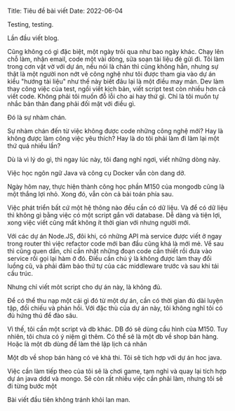 Title: Tiêu đề bài viết
Date: 2022-06-04

Testing, testing.

Lần đầu viết blog.

Cũng không có gì đặc biệt, một ngày trôi qua như bao ngày khác. Chạy lên chỗ làm, nhận email, code một vài dòng, sửa soạn tài liệu đẻ gửi đi. Tôi làm trong cơn vật vờ với dự án, nếu nói là chán thì cũng không hẳn, nhưng sự thật là một người non nớt vê công nghệ như tôi được tham gia vào dự án kiểu "hướng tài liệu" như thế này biết đâu lại là một điều may mán. Dev làm thay công việc của test, ngồi viết kịch bản, viết script test còn nhiều hơn cả viết code. Không phải tôi muốn đỗ lỗi cho ai hay thứ gì. Chỉ là tôi muốn tự nhắc bản thân đang phải đối mặt với điều gì. 

Đó là sự nhàm chán.

Sự nhàm chán đến từ việc không được code những công nghệ mới? Hay là không được làm công việc yêu thích?
Hay là do tôi phải làm đi làm lại một thứ quá nhiều lần?

Dù là vì lý do gì, thì ngay lúc này, tôi đang nghỉ ngơi, viết những dòng này.


Việc học ngôn ngữ Java và công cụ Docker vẫn còn dang dở.

Ngày hôm nay, thực hiện thành công học phần M150 của mongodb cũng là một thắng lợi nhỏ. Xong đó, vẫn còn cả bài toán phía sau.

Việc phát triển bất cứ một hệ thông nào đều cần có dữ liệu. Và để có dữ liệu thì không gì bằng việc có một script gắn với database. Dễ dàng và tiện lợi, xong việc viết cũng mất không ít thời gian với nhưng người mới.


Với các dự án Node.JS, đôi khi, có những API mà service được viết ở ngay trong router thì việc refactor code mới ban đầu cũng khá là mới mẻ. Về sau thì cũng quen dần, chỉ cần nhặt những đoạn code cần thiết rồi đưa vào service rồi gọi lại hàm ở đó. Điều cần chú ý là không được làm thay đổi luồng cũ, và phải đảm bảo thứ tự của các middleware trước và sau khi tái cấu trúc.


Nhưng chỉ viết môt script cho dự án này, là không đủ.


Để có thể thu nạp một cái gì đó từ một dự án, cần có thời gian đủ dài luyện tập, đối chiếu và phản hồi. Với đặc thù của dự án này, tôi không nghĩ tôi có đủ hứng thú để đào sâu.

Vì thế, tôi cần một script và db khác. DB đó sẽ dùng cầu hình của M150. Tuy nhiên, tôi chưa có ý niệm gì thêm. Có thể sẽ là một db về shop bán hàng. Hoặc là một db dùng để làm thẻ lập lịch cá nhân

Một db về shop bán hàng có vẻ khả thi. Tôi sẽ tích hợp với dự án hoc java.

Việc cần làm tiếp theo của tôi sẽ là chơi game, tạm nghỉ và quay lại tích hợp dự án java ddd và mongo. Sẽ còn rất nhiều việc cần phải làm, nhưng tôi sẽ đi từng bước một


Bài viết đầu tiên không tránh khỏi lan man. 
